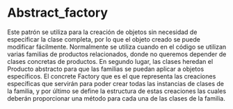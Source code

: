 # Abstract_factory
Este patrón se utiliza para la creación de objetos sin necesidad de especificar la clase completa, por lo que el objeto creado se puede modificar fácilmente. Normalmente se utiliza cuando en el código se utilizan varias familias de productos relacionados, donde no queremos depender de clases concretas de productos. En segundo lugar, las clases heredan el Producto abstracto para que las familias se puedan aplicar a objetos específicos.
El concrete Factory que es el que representa las creaciones específicas que servirán para poder crear todas las instancias de clases de la familia, y por último se define la estructura de estas creaciones las cuales deberán proporcionar una método para cada una de las clases de la familia.

